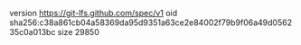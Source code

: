 version https://git-lfs.github.com/spec/v1
oid sha256:c38a861cb04a58369da95d9351a63ce2e84002f79b9f06a49d056235c0a013bc
size 29850
